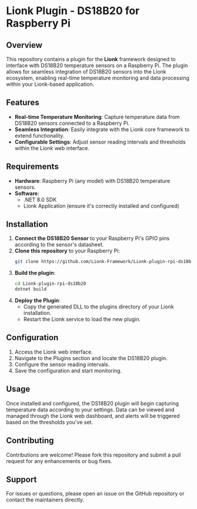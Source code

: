 # Lionk Plugin - DS18B20 for Raspberry Pi

## Overview

This repository contains a plugin for the **Lionk** framework designed to interface with DS18B20 temperature sensors on a Raspberry Pi. The plugin allows for seamless integration of DS18B20 sensors into the Lionk ecosystem, enabling real-time temperature monitoring and data processing within your Lionk-based application.

## Features

- **Real-time Temperature Monitoring**: Capture temperature data from DS18B20 sensors connected to a Raspberry Pi.
- **Seamless Integration**: Easily integrate with the Lionk core framework to extend functionality.
- **Configurable Settings**: Adjust sensor reading intervals and thresholds within the Lionk web interface.
## Requirements

- **Hardware**: Raspberry Pi (any model) with DS18B20 temperature sensors.
- **Software**: 
  - .NET 8.0 SDK
  - Lionk Application (ensure it's correctly installed and configured)

## Installation

1. **Connect the DS18B20 Sensor** to your Raspberry Pi's GPIO pins according to the sensor's datasheet.
2. **Clone this repository** to your Raspberry Pi:
   ```bash
   git clone https://github.com/Lionk-Framework/Lionk-plugin-rpi-ds18b20.git
   ```
3. **Build the plugin**:
   ```bash
   cd Lionk-plugin-rpi-ds18b20
   dotnet build
   ```
4. **Deploy the Plugin**:
   - Copy the generated DLL to the plugins directory of your Lionk installation.
   - Restart the Lionk service to load the new plugin.

## Configuration

1. Access the Lionk web interface.
2. Navigate to the Plugins section and locate the DS18B20 plugin.
3. Configure the sensor reading intervals.
4. Save the configuration and start monitoring.

## Usage

Once installed and configured, the DS18B20 plugin will begin capturing temperature data according to your settings. Data can be viewed and managed through the Lionk web dashboard, and alerts will be triggered based on the thresholds you've set.

## Contributing

Contributions are welcome! Please fork this repository and submit a pull request for any enhancements or bug fixes.

## Support

For issues or questions, please open an issue on the GitHub repository or contact the maintainers directly.